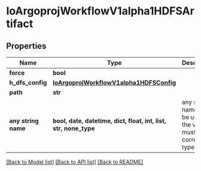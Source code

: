 # IoArgoprojWorkflowV1alpha1HDFSArtifact


## Properties
Name | Type | Description | Notes
------------ | ------------- | ------------- | -------------
**force** | **bool** |  | [optional] 
**h_dfs_config** | [**IoArgoprojWorkflowV1alpha1HDFSConfig**](IoArgoprojWorkflowV1alpha1HDFSConfig.md) |  | [optional] 
**path** | **str** |  | [optional] 
**any string name** | **bool, date, datetime, dict, float, int, list, str, none_type** | any string name can be used but the value must be the correct type | [optional]

[[Back to Model list]](../README.md#documentation-for-models) [[Back to API list]](../README.md#documentation-for-api-endpoints) [[Back to README]](../README.md)


